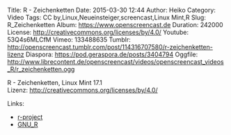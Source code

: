Title: R - Zeichenketten
Date: 2015-03-30 12:44
Author: Heiko
Category: Video
Tags: CC by,Linux,Neueinsteiger,screencast,Linux Mint,R
Slug: R_Zeichenketten
Album: https://www.openscreencast.de
Duration: 242000
License: http://creativecommons.org/licenses/by/4.0/
Youtube: 53Q4s6MLCfM
Vimeo: 133488635
Tumblr: http://openscreencast.tumblr.com/post/114316707580/r-zeichenketten-lizenz
Diaspora: https://pod.geraspora.de/posts/3404794
Oggfile: http://www.librecontent.de/openscreencast/videos/openscreencast_videos_R/r_zeichenketten.ogg

R - Zeichenketten, Linux Mint 17.1  
Lizenz: <http://creativecommons.org/licenses/by/4.0/>  
  

Links:

  * [r-project](http://www.r-project.org/ "Link zu r-project.org/")
  * [GNU_R](http://de.wikibooks.org/wiki/GNU_R "Link zu de.wikibooks.org")

